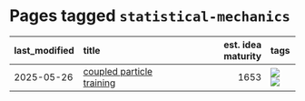 # Pages tagged `statistical-mechanics`

|last_modified|title|est. idea maturity|tags
|:---|:---|---:|:---|
|2025-05-26|[coupled particle training](../coupled_particle_trainbing.md)|1653|[![](https://img.shields.io/badge/tag-experimental-496a1)](../tags/experimental.md) [![](https://img.shields.io/badge/tag-statistical-mechanics-1fc7b)](../tags/statistical-mechanics.md)|